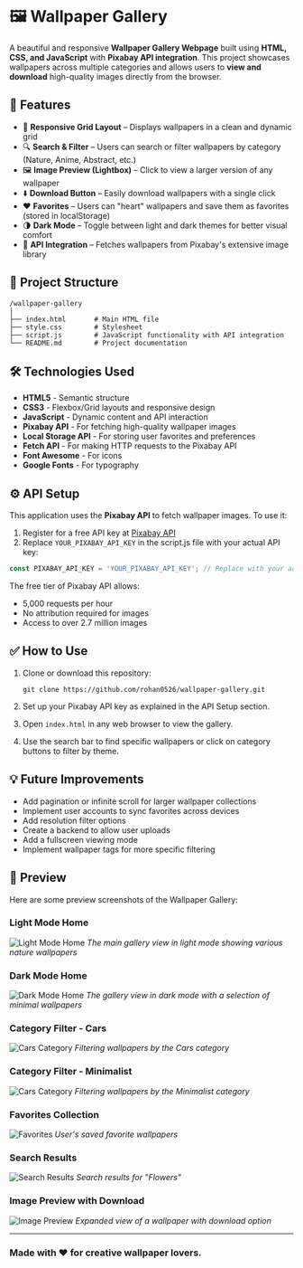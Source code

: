 # 🖼️ Wallpaper Gallery

A beautiful and responsive **Wallpaper Gallery Webpage** built using **HTML, CSS, and JavaScript** with **Pixabay API integration**. This project showcases wallpapers across multiple categories and allows users to **view and download** high-quality images directly from the browser.

## 🚀 Features

- 📁 **Responsive Grid Layout** – Displays wallpapers in a clean and dynamic grid
- 🔍 **Search & Filter** – Users can search or filter wallpapers by category (Nature, Anime, Abstract, etc.)
- 🖼️ **Image Preview (Lightbox)** – Click to view a larger version of any wallpaper
- ⬇️ **Download Button** – Easily download wallpapers with a single click
- ❤️ **Favorites** – Users can "heart" wallpapers and save them as favorites (stored in localStorage)
- 🌗 **Dark Mode** – Toggle between light and dark themes for better visual comfort
- 🔄 **API Integration** – Fetches wallpapers from Pixabay's extensive image library

## 📂 Project Structure

```
/wallpaper-gallery
│
├── index.html       # Main HTML file
├── style.css        # Stylesheet
├── script.js        # JavaScript functionality with API integration
└── README.md        # Project documentation
```

## 🛠️ Technologies Used

- **HTML5** - Semantic structure
- **CSS3** - Flexbox/Grid layouts and responsive design
- **JavaScript** - Dynamic content and API interaction
- **Pixabay API** - For fetching high-quality wallpaper images
- **Local Storage API** - For storing user favorites and preferences
- **Fetch API** - For making HTTP requests to the Pixabay API
- **Font Awesome** - For icons
- **Google Fonts** - For typography

## ⚙️ API Setup

This application uses the **Pixabay API** to fetch wallpaper images. To use it:

1. Register for a free API key at [Pixabay API](https://pixabay.com/api/docs/)
2. Replace `YOUR_PIXABAY_API_KEY` in the script.js file with your actual API key:

```javascript
const PIXABAY_API_KEY = 'YOUR_PIXABAY_API_KEY'; // Replace with your actual key
```

The free tier of Pixabay API allows:
- 5,000 requests per hour
- No attribution required for images
- Access to over 2.7 million images

## ✅ How to Use

1. Clone or download this repository:
   ```
   git clone https://github.com/rohan0526/wallpaper-gallery.git
   ```

2. Set up your Pixabay API key as explained in the API Setup section.

3. Open `index.html` in any web browser to view the gallery.

4. Use the search bar to find specific wallpapers or click on category buttons to filter by theme.

## 💡 Future Improvements

- Add pagination or infinite scroll for larger wallpaper collections
- Implement user accounts to sync favorites across devices
- Add resolution filter options
- Create a backend to allow user uploads
- Add a fullscreen viewing mode
- Implement wallpaper tags for more specific filtering

## 📸 Preview

Here are some preview screenshots of the Wallpaper Gallery:

### Light Mode Home
![Light Mode Home](screenshots/light-mode.png)
*The main gallery view in light mode showing various nature wallpapers*

### Dark Mode Home
![Dark Mode Home](screenshots/dark-mode.png)
*The gallery view in dark mode with a selection of minimal wallpapers*

### Category Filter - Cars
![Cars Category](screenshots/cars-category.png)
*Filtering wallpapers by the Cars category*

### Category Filter - Minimalist
![Cars Category](screenshots/minimalist-category.png)
*Filtering wallpapers by the Minimalist category*

### Favorites Collection
![Favorites](screenshots/favorites.png)
*User's saved favorite wallpapers*

### Search Results
![Search Results](screenshots/search-flowers.png)
*Search results for "Flowers"*

### Image Preview with Download
![Image Preview](screenshots/image-preview.png)
*Expanded view of a wallpaper with download option*

---

### Made with ❤️ for creative wallpaper lovers. 